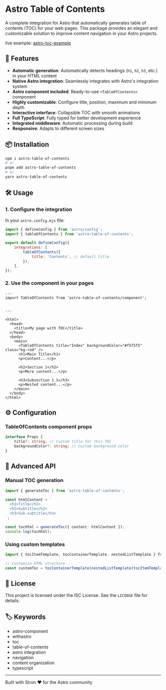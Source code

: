 # Astro Table of Contents

A complete integration for Astro that automatically generates table of contents (TOC) for your web pages. This package provides an elegant and customizable solution to improve content navigation in your Astro projects.

live example: [astro-toc-example](https://toc-cloudflare-test.pages.dev/)

## 🚀 Features

- **Automatic generation**: Automatically detects headings (`h1`, `h2`, `h3`, etc.) in your HTML content
- **Native Astro integration**: Seamlessly integrates with Astro's integration system
- **Astro component included**: Ready-to-use `<TableOfContents>` component
- **Highly customizable**: Configure title, position, maximum and minimum depth
- **Interactive interface**: Collapsible TOC with smooth animations
- **Full TypeScript**: Fully typed for better development experience
- **Integrated middleware**: Automatic processing during build
- **Responsive**: Adapts to different screen sizes

## 📦 Installation

```bash
npm i astro-table-of-contents
# or
pnpm add astro-table-of-contents
# or
yarn astro-table-of-contents
```

## 🛠️ Usage

### 1. Configure the integration

In your `astro.config.mjs` file:

```javascript
import { defineConfig } from 'astro/config';
import { tableOfContents } from 'astro-table-of-contents';

export default defineConfig({
    integrations: [
        tableOfContents({
            title: 'Contents', // default title
        }),
    ],
});
```

### 2. Use the component in your pages

```astro
---
import TableOfContents from 'astro-table-of-contents/component';


---

<html>
  <head>
    <title>My page with TOC</title>
  </head>
  <body>
    <main>
      <TableOfContents title="Index" backgroundColor="#f5f5f5" class="bg-red" />
      <h1>Main Title</h1>
      <p>Content...</p>

      <h2>Section 1</h2>
      <p>More content...</p>

      <h3>Subsection 1.1</h3>
      <p>Nested content...</p>
    </main>
  </body>
</html>
```

## ⚙️ Configuration

### TableOfContents component props

```typescript
interface Props {
    title?: string; // Custom title for this TOC
    backgroundColor?: string; // Custom background color
}
```

## 🔧 Advanced API

### Manual TOC generation

```typescript
import { generateToc } from 'astro-table-of-contents';

const htmlContent = `
  <h1>Title</h1>
  <h2>Subtitle</h2>
  <h3>Sub-subtitle</h3>
`;

const tocHtml = generateToc({ content: htmlContent });
console.log(tocHtml);
```

### Using custom templates

```typescript
import { tocItemTemplate, tocContainerTemplate, nestedListTemplate } from 'astro-table-of-contents';

// Customize HTML structure
const customToc = tocContainerTemplate(nestedListTemplate(tocItemTemplate('my-id', 'My Title')));
```

## 📝 License

This project is licensed under the ISC License. See the `LICENSE` file for details.

## 🏷️ Keywords

- astro-component
- withastro
- toc
- table-of-contents
- astro integration
- navigation
- content organization
- typescript

---

Built with Stron ❤️ for the Astro community
